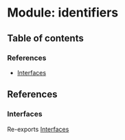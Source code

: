 # Module: identifiers

## Table of contents

### References

- [Interfaces](identifiers.md#interfaces)

## References

### Interfaces

Re-exports [Interfaces](identifiers_Interfaces.Interfaces.md)
